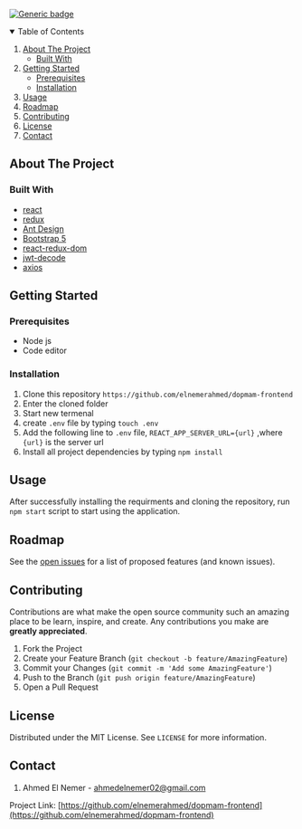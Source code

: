 [![Generic badge](https://img.shields.io/badge/contributors-1-<COLOR>.svg)](https://github.com/elnemerahmed/dopmam-frontend/graphs/contributors)


<details open="open">
  <summary>Table of Contents</summary>
  <ol>
    <li>
      <a href="#about-the-project">About The Project</a>
      <ul>
        <li><a href="#built-with">Built With</a></li>
      </ul>
    </li>
    <li>
      <a href="#getting-started">Getting Started</a>
      <ul>
        <li><a href="#prerequisites">Prerequisites</a></li>
        <li><a href="#installation">Installation</a></li>
      </ul>
    </li>
    <li><a href="#usage">Usage</a></li>
    <li><a href="#roadmap">Roadmap</a></li>
    <li><a href="#contributing">Contributing</a></li>
    <li><a href="#license">License</a></li>
    <li><a href="#contact">Contact</a></li>
  </ol>
</details>

## About The Project

### Built With
* [react](https://reactjs.org/)
* [redux](https://redux.js.org/)
* [Ant Design](https://ant.design/)
* [Bootstrap 5](https://getbootstrap.com/docs/5.0/getting-started/introduction/)
* [react-redux-dom](https://react-redux.js.org/)
* [jwt-decode](https://www.npmjs.com/package/jwt-decode)
* [axios](https://github.com/axios/axios)

## Getting Started

### Prerequisites
* Node js
* Code editor

### Installation

1. Clone this repository ```https://github.com/elnemerahmed/dopmam-frontend```
2. Enter the cloned folder
3. Start new termenal
4. create ```.env``` file by typing ```touch .env```
5. Add the following line to ```.env``` file, ```REACT_APP_SERVER_URL={url}``` ,where ```{url}``` is the server url
6. Install all project dependencies by typing ```npm install```

## Usage
After successfully installing the requirments and cloning the repository, run ```npm start``` script to start using the application.

## Roadmap

See the [open issues](https://github.com/elnemerahmed/dopmam-frontend/issues) for a list of proposed features (and known issues).

## Contributing

Contributions are what make the open source community such an amazing place to be learn, inspire, and create. Any contributions you make are **greatly appreciated**.

1. Fork the Project
2. Create your Feature Branch (`git checkout -b feature/AmazingFeature`)
3. Commit your Changes (`git commit -m 'Add some AmazingFeature'`)
4. Push to the Branch (`git push origin feature/AmazingFeature`)
5. Open a Pull Request

## License

Distributed under the MIT License. See `LICENSE` for more information.

## Contact

1. Ahmed El Nemer - ahmedelnemer02@gmail.com

Project Link: [https://github.com/elnemerahmed/dopmam-frontend](https://github.com/elnemerahmed/dopmam-frontend)
